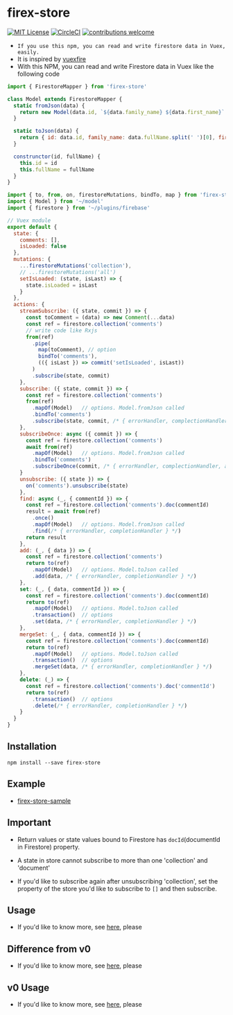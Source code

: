 # firex-store

[![MIT License](http://img.shields.io/badge/license-MIT-blue.svg?style=flat)](LICENSE)
[![CircleCI](https://circleci.com/gh/nor-ko-hi-jp/firex-store.svg?style=svg)](https://circleci.com/gh/nor-ko-hi-jp/firex-store)
[![contributions welcome](https://img.shields.io/badge/contributions-welcome-brightgreen.svg?style=flat)](https://github.com/nor-ko-hi-jp/firex-store/issues)

- `If you use this npm, you can read and write firestore data in Vuex, easily.`
- It is inspired by [vuexfire](https://github.com/vuejs/vuefire)
- With this NPM, you can read and write Firestore data in Vuex like the following code
```js
import { FirestoreMapper } from 'firex-store'

class Model extends FirestoreMapper {
  static fromJson(data) {
    return new Model(data.id, `${data.family_name} ${data.first_name}` )
  }

  static toJson(data) {
    return { id: data.id, family_name: data.fullName.split(' ')[0], first_name: data.fullName.split(' ')[1] }
  }

  construnctor(id, fullName) {
    this.id = id
    this.fullName = fullName
  }
}
```

```js
import { to, from, on, firestoreMutations, bindTo, map } from 'firex-store'
import { Model } from '~/model'
import { firestore } from '~/plugins/firebase'

// Vuex module
export default {
  state: {
    comments: [],
    isLoaded: false
  },
  mutations: {
    ...firestoreMutations('collection'),
    // ...firestoreMutations('all')
    setIsLoaded: (state, isLast) => {
      state.isLoaded = isLast
    }
  },
  actions: {
    streamSubscribe: ({ state, commit }) => {
      const toComment = (data) => new Comment(...data)
      const ref = firestore.collection('comments')
      // write code like Rxjs
      from(ref)
        .pipe(
          map(toComment), // option
          bindTo('comments'),                                           // required
          (({ isLast }) => commit('setIsLoaded', isLast))               //option
        )
        .subscribe(state, commit)
    },
    subscribe: ({ state, commit }) => {
      const ref = firestore.collection('comments')
      from(ref)
        .mapOf(Model)   // options. Model.fromJson called
        .bindTo('comments')
        .subscribe(state, commit, /* { errorHandler, complectionHandler, afterMutationCalled } */)
    },
    subscribeOnce: async ({ commit }) => {
      const ref = firestore.collection('comments')
      await from(ref)
        .mapOf(Model)   // options. Model.fromJson called
        .bindTo('comments')
        .subscribeOnce(commit, /* { errorHandler, complectionHandler, afterMutationCalled } */)
    }
    unsubscribe: ({ state }) => {
      on('comments').unsubscribe(state)
    },
    find: async (_, { commentId }) => {
      const ref = firestore.collection('comments').doc(commentId)
      result = await from(ref)
        .once()
        .mapOf(Model)   // options. Model.fromJson called
        .find(/* { errorHandler, completionHandler } */)
      return result
    },
    add: (_, { data }) => {
      const ref = firestore.collection('comments')
      return to(ref)
        .mapOf(Model)   // options. Model.toJson called
        .add(data, /* { errorHandler, completionHandler } */)
    },
    set: (_, { data, commentId }) => {
      const ref = firestore.collection('comments').doc(commentId)
      return to(ref)
        .mapOf(Model)   // options. Model.toJson called
        .transaction()  // options
        .set(data, /* { errorHandler, completionHandler } */)
    },
    mergeSet: (_, { data, commentId }) => {
      const ref = firestore.collection('comments').doc(commentId)
      return to(ref)
        .mapOf(Model)   // options. Model.toJson called
        .transaction()  // options
        .mergeSet(data, /* { errorHandler, completionHandler } */)
    },
    delete: (_) => {
      const ref = firestore.collection('comments').doc('commentId')
      return to(ref)
        .transaction()  // options
        .delete(/* { errorHandler, completionHandler } */)
    }
  }
}
```

## Installation

```
npm install --save firex-store
```

## Example

- [firex-store-sample](https://github.com/nor-ko-hi-jp/firex-store-sample)

## Important

- Return values or state values bound to Firestore has `docId`(documentId in Firestore) property.

- A state in store cannot subscribe to more than one 'collection' and 'document'

- If you'd like to subscribe again after unsubscribing 'collection', set the property of the store you'd like to subscribe to `[]` and then subscribe.


## Usage
- If you'd like to know more, see [here](docs/v1/v1-usage.md), please


## Difference from v0

- If you'd like to know more, see [here](docs/v1/v1-difference-from-v0.md), please

## v0 Usage

- If you'd like to know more, see [here](docs/v0/v0-usage.md), please